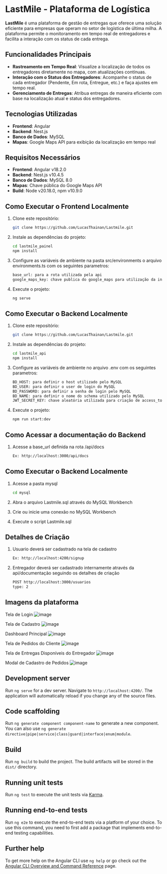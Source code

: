 # LastMile - Plataforma de Logística

**LastMile** é uma plataforma de gestão de entregas que oferece uma solução eficiente para empresas que operam no setor de logística de última milha. A plataforma permite o monitoramento em tempo real de entregadores e facilita a interação com os status de cada entrega.

## Funcionalidades Principais

- **Rastreamento em Tempo Real**: Visualize a localização de todos os entregadores diretamente no mapa, com atualizações contínuas.
- **Interação com o Status dos Entregadores**: Acompanhe o status de cada entregador (Pendente, Em rota, Entregue, etc.) e faça ajustes em tempo real.
- **Gerenciamento de Entregas**: Atribua entregas de maneira eficiente com base na localização atual e status dos entregadores.

## Tecnologias Utilizadas

- **Frontend**: Angular
- **Backend**: Nest.js
- **Banco de Dados**: MySQL
- **Mapas**: Google Maps API para exibição da localização em tempo real

## Requisitos Necessários

- **Frontend**: Angular v18.2.0
- **Backend**: Nest.js v10.4.5
- **Banco de Dados**: MySQL 8.0
- **Mapas**: Chave pública do Google Maps API
- **Build**: Node v20.18.0, npm v10.9.0

## Como Executar o Frontend Localmente

1. Clone este repositório:
   ```bash
   git clone https://github.com/LucasThainan/Lastmile.git

2. Instale as dependências do projeto:
   ```bash
   cd lastmile_painel
   npm install

3. Configure as variáveis de ambiente na pasta src/environments o arquivo environments.ts com os seguintes parametros:
   ```bash
   base_url: para a rota utilizada pela api
   google_maps_key: chave publica do google_maps para utilização da integração.

4. Execute o projeto:
   ```bash
   ng serve

## Como Executar o Backend Localmente

1. Clone este repositório:
   ```bash
   git clone https://github.com/LucasThainan/Lastmile.git

2. Instale as dependências do projeto:
   ```bash
   cd lastmile_api
   npm install

3. Configure as variáveis de ambiente no arquivo .env com os seguintes parametros:
   ```bash
   BD_HOST: para definir o host utilizado pelo MySQL
   BD_USER: para definir o user de login do MySQL
   BD_PASSWORD: para definir a senha de login pelo MySQL
   BD_NAME: para definir o nome do schema utilizado pelo MySQL
   JWT_SECRET_KEY: chave aleatória utilizada para criação de access_token JWT.

4. Execute o projeto:
   ```bash
   npm run start:dev

## Como Acessar a documentação do Backend

1. Acesse a base_url definida na rota /api/docs
   ```bash
   Ex: http://localhost:3000/api/docs

## Como Executar o Backend Localmente

1. Acesse a pasta mysql
   ```bash
   cd mysql

2. Abra o arquivo Lastmile.sql através do MySQL Workbench

3. Crie ou inicie uma conexão no MySQL Workbench

4. Execute o script Lastmile.sql

## Detalhes de Criação

1. Usuario deverá ser cadastrado na tela de cadastro
   ```bash
   Ex: http://localhost:4200/signup

2. Entregador deverá ser cadastrado internamente através da api/documentação seguindo os detalhes de criação
   ```bash
   POST http://localhost:3000/usuarios
   type: 2

## Imagens da plataforma

Tela de Login
![image](https://github.com/user-attachments/assets/08c5cc53-7e64-4f8d-8a9c-ff5985f90b5e)

Tela de Cadastro
![image](https://github.com/user-attachments/assets/30153470-6e67-4a61-8cb9-a92aeb03f9fa)

Dashboard Principal
![image](https://github.com/user-attachments/assets/381cc360-5c0c-4055-903f-50db78b2f84c)

Tela de Pedidos do Cliente
![image](https://github.com/user-attachments/assets/786c58c2-fffa-4bc0-ab62-db1082541929)

Tela de Entregas Disponíveis do Entregador
![image](https://github.com/user-attachments/assets/cbb2cb78-a217-4a3a-a8bf-95f98fbb23ff)

Modal de Cadastro de Pedidos
![image](https://github.com/user-attachments/assets/05ca9df5-abcb-4245-98c3-a23f7ece0c13)

## Development server

Run `ng serve` for a dev server. Navigate to `http://localhost:4200/`. The application will automatically reload if you change any of the source files.

## Code scaffolding

Run `ng generate component component-name` to generate a new component. You can also use `ng generate directive|pipe|service|class|guard|interface|enum|module`.

## Build

Run `ng build` to build the project. The build artifacts will be stored in the `dist/` directory.

## Running unit tests

Run `ng test` to execute the unit tests via [Karma](https://karma-runner.github.io).

## Running end-to-end tests

Run `ng e2e` to execute the end-to-end tests via a platform of your choice. To use this command, you need to first add a package that implements end-to-end testing capabilities.

## Further help

To get more help on the Angular CLI use `ng help` or go check out the [Angular CLI Overview and Command Reference](https://angular.dev/tools/cli) page.
